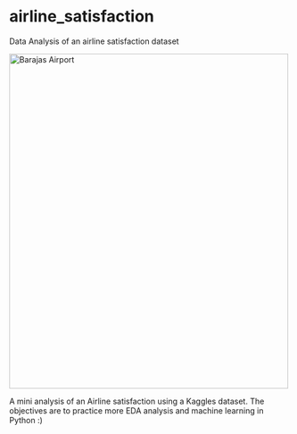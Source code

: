 # airline_satisfaction
Data Analysis of an airline satisfaction dataset 

<img src="https://upload.wikimedia.org/wikipedia/commons/2/20/Barajas_Airport_%28Madrid%29_%284685194730%29.jpg" alt="Barajas Airport" width="500" height="600">

A mini  analysis of an Airline satisfaction using a Kaggles dataset. The objectives are to practice more EDA analysis and machine learning in Python :) 
